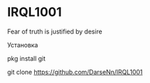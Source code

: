 # IRQL1001
Fear of truth is justified by desire 



Установка

pkg install git

git clone https://github.com/DarseNn/IRQL1001
